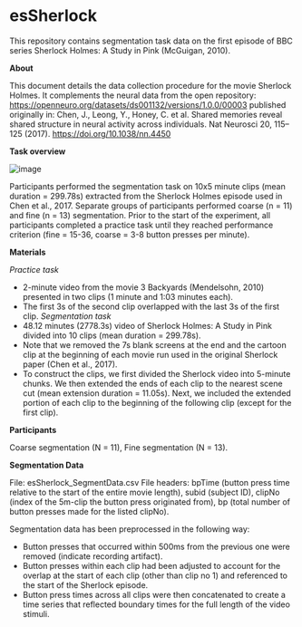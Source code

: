 # esSherlock
This repository contains segmentation task data on the first episode of BBC series Sherlock Holmes: A Study in Pink (McGuigan, 2010). 

**About**

This document details the data collection procedure for the movie Sherlock Holmes. It complements the neural data from the open repository: https://openneuro.org/datasets/ds001132/versions/1.0.0/00003 published originally in: Chen, J., Leong, Y., Honey, C. et al. Shared memories reveal shared structure in neural activity across individuals. Nat Neurosci 20, 115–125 (2017). https://doi.org/10.1038/nn.4450

**Task overview**

![image](https://github.com/ksasmita/esSherlock/assets/20369844/9240b204-4339-409d-8650-9e6e7a17fb24)
 
Participants performed the segmentation task on 10x5 minute clips (mean duration = 299.78s) extracted from the Sherlock Holmes episode used in Chen et al., 2017. Separate groups of participants performed coarse (n = 11) and fine (n = 13) segmentation. 
Prior to the start of the experiment, all participants completed a practice task until they reached performance criterion (fine = 15-36, coarse = 3-8 button presses per minute). 

**Materials**

_Practice task_ 
* 2-minute video from the movie 3 Backyards (Mendelsohn, 2010) presented in two clips (1 minute and 1:03 minutes each). 
* The first 3s of the second clip overlapped with the last 3s of the first clip. 
_Segmentation task_
* 48.12 minutes (2778.3s) video of Sherlock Holmes: A Study in Pink divided into 10 clips (mean duration = 299.78s).
* Note that we removed the 7s blank screens at the end and the cartoon clip at the beginning of each movie run used in the original Sherlock paper (Chen et al., 2017). 
* To construct the clips, we first divided the Sherlock video into 5-minute chunks. We then extended the ends of each clip to the nearest scene cut (mean extension duration = 11.05s). Next, we included the extended portion of each clip to the beginning of the following clip (except for the first clip). 

**Participants** 

Coarse segmentation (N = 11), Fine segmentation (N = 13). 

**Segmentation Data**

File: esSherlock_SegmentData.csv
File headers: 
bpTime (button press time relative to the start of the entire movie length), subid (subject ID), clipNo (index of the 5m-clip the button press originated from), bp (total number of button presses made for the listed clipNo). 

Segmentation data has been preprocessed in the following way: 
* Button presses that occurred within 500ms from the previous one were removed (indicate recording artifact).
* Button presses within each clip had been adjusted to account for the overlap at the start of each clip (other than clip no 1) and referenced to the start of the Sherlock episode.
* Button press times across all clips were then concatenated to create a time series that reflected boundary times for the full length of the video stimuli.

